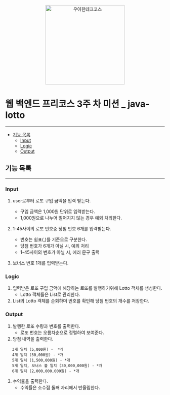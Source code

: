 <p align="center">
    <img src="./woowacourse.png" alt="우아한테크코스" width="250px">
</p>

# 웹 백엔드 프리코스 3주 차 미션 _  java-lotto





---


- [기능 목록](#기능-목록)
    - [Input](#Input)
    - [Logic](#Logic)
    - [Output](#Output)

## 기능 목록

---

### Input
1. user로부터 로또 구입 금액을 입력 받는다.
    - 구입 금액은 1,000원 단위로 입력받는다.
    - 1,000원으로 나누어 떨어지지 않는 경우 예외 처리한다. <br/>
   
2. 1-45사이의 로또 번호중 당첨 번호 6개를 입력받는다.
    - 번호는 쉼표(,)를 기준으로 구분한다.
    - 당첨 번호가 6개가 아닐 시, 예외 처리
    - 1-45사이의 번호가 아닐 시, 에러 문구 출력

3. 보너스 번호 1개를 입력받는다.
### Logic

1. 입력받은 로또 구입 금액에 해당하는 로또를 발행하기위해 Lotto 객체를 생성한다.
    - Lotto 객체들은 List로 관리한다.
2. List의 Lotto 객체를 순회하며 번호를 확인해 당첨 번호의 개수를 저장한다.


### Output

1. 발행한 로또 수량과 번호를 출력한다.
    - 로또 번호는 오름차순으로 정렬하여 보여준다. 
2. 당첨 내역을 출력한다.
```
   3개 일치 (5,000원) -  *개
   4개 일치 (50,000원) - *개
   5개 일치 (1,500,000원) - *개
   5개 일치, 보너스 볼 일치 (30,000,000원) - *개
   6개 일치 (2,000,000,000원) - *개
```
3. 수익률을 출력한다.
    - 수익률은 소수점 둘째 자리에서 반올림한다.